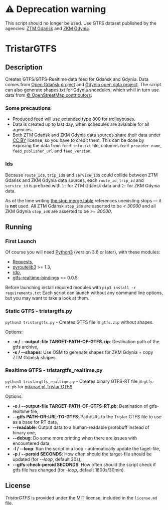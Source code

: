 # ⚠️ Deprecation warning

This script should no longer be used. Use GTFS dataset published by the agencies:
[ZTM Gdańsk](https://ckan.multimediagdansk.pl/dataset/tristar/resource/30e783e4-2bec-4a7d-bb22-ee3e3b26ca96) and
[ZKM Gdynia](https://www.otwartedane.gdynia.pl/pl/dataset/informacje-o-rozkladach-jazdy-i-lokalizacji-przystankow).

# TristarGTFS

## Description
Creates GTFS/GTFS-Realtime data feed for Gdańsk and Gdynia.
Data comes from [Open Gdańsk project](https://ckan.multimediagdansk.pl/dataset/tristar) and [Gdynia open data project](http://otwartedane.gdynia.pl/dataset?tags=GTFS).
The script can also generate shapes.txt for Gdynia shcedules, which whill in turn use data from [© OpenStreetMap contributors](https://www.openstreetmap.org/copyright).

### Some precautions

- Produced feed will use extended type 800 for trolleybuses.
- Data is created up to last day, when schedules are avialable for all agencies.
- Both ZTM Gdańsk and ZKM Gdynia data sources share their data under [CC BY](http://www.opendefinition.org/licenses/cc-by) license, so you have to credit them.
  This can be done by exposing the data from `feed_info.txt` file, columns `feed_provider_name`, `feed_publisher_url` and `feed_version`.

### Ids
Because `route_id`s, `trip_id`s and `service_id`s could collide
between ZTM Gdańsk and ZKM Gdynia data sources,
each `route_id`, `trip_id` and `service_id` is prefixed with
`1:` for ZTM Gdańsk data and `2:` for ZKM Gdynia data.

As of the time writing [the stop merge table](https://ckan.multimediagdansk.pl/dataset/tristar/resource/f8a5bedb-7925-40c9-8d66-dbbc830939b1)
references unexisting stops — it is **not** used.
All ZTM Gdańsk `stop_id`s are asserted to be *< 30000* and all ZKM Gdynia `stop_id`s are asserted to be *>= 30000*.

## Running

### First Launch

Of course you will need [Python3](https://www.python.org) (version 3.6 or later), with these modules:
- [Requests](https://2.python-requests.org/en/master/),
- [pyroutelib3](https://pypi.org/project/pyroutelib3/) >= 1.3,
- [rdp](https://pypi.org/project/rdp/),
- [gtfs-realtime-bindings](https://pypi.org/project/gtfs-realtime-bindings/) >= 0.0.5.

Before launching install required modules with `pip3 install -r requirements.txt`
Each script can launch without any command line options, but you may want to take a look at them.

### Static GTFS - tristargtfs.py
`python3 tristargtfs.py` - Creates GTFS file in `gtfs.zip` without shapes.

Options:
- **-o / --output-file TARGET-PATH-OF-GTFS.zip**: Destination path of the gtfs archive,
- **-s / --shapes**: Use OSM to gerenate shapes for ZKM Gdynia + copy ZTM Gdańsk shapes.

### Realtime GTFS - tristargtfs_realtime.py
`python3 tristargtfs_realtime.py` - Creates binary GTFS-RT file in `gtfs-rt.pb` for [mkuran.pl Tristar GTFS](https://mkuran.pl/feed/)

Options:
- **-o / --output-file TARGET-PATH-OF-GTFS-RT.pb**: Destination of gtfs-realtime file,
- **--gtfs PATH-OR-URL-TO-GTFS**: Path/URL to the Tristar GTFS file to use as a base for RT data,
- **--readable**: Output data to a human-readable protobuff instead of binary one,
- **--debug**: Do some more printing when there are issues with encountered data,
- **-l / --loop**: Run the script in a loop - autmoatically update the taget-file,
- **-p / --peroid SECONDS**: How often should the target-file should be updated (for *--loop*, default 30s),
- **--gtfs-check-peroid SECONDS**: How often should the script check if gtfs file has changed (for *-loop*, default 1800s/30min).

## License

*TristarGTFS* is provided under the MIT license, included in the `license.md` file.
